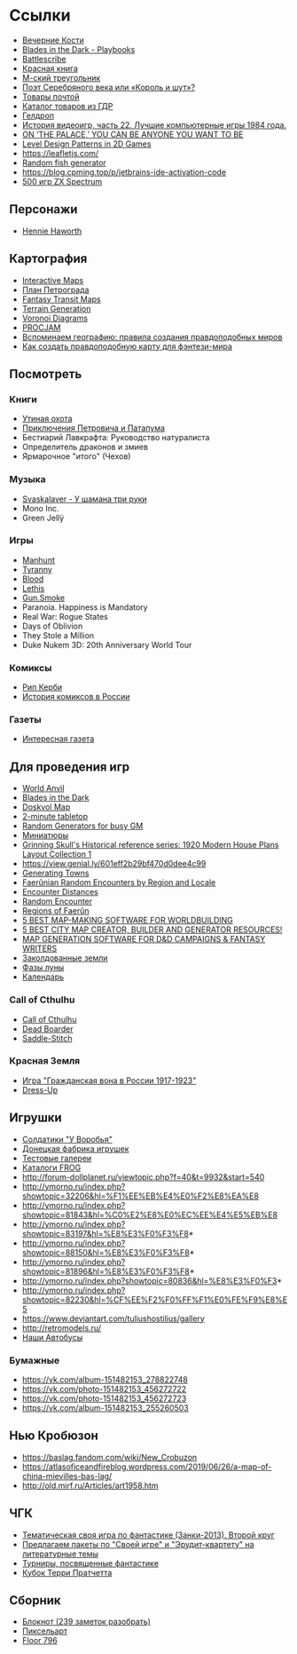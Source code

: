 # Ссылки

* [Вечерние Кости](https://www.kostirpg.com/)
* [Blades in the Dark - Playbooks](http://ad1066.com/bens-character-sheets/blades-in-the-dark-playbooks)
* [Battlescribe](https://battlescribe.net/?tab=news)
* [Красная книга](https://redbook-ua.org/)
* [М-ский треугольник](https://ru.wikipedia.org/wiki/%D0%9C%D0%BE%D0%BB%D1%91%D0%B1%D1%81%D0%BA%D0%B0%D1%8F_%D0%B0%D0%BD%D0%BE%D0%BC%D0%B0%D0%BB%D1%8C%D0%BD%D0%B0%D1%8F_%D0%B7%D0%BE%D0%BD%D0%B0)
* [Поэт Серебряного века или «Король и шут»?](https://daily.afisha.ru/brain/20481-poet-serebryanogo-veka-ili-gorshok-slozhnyy-test/)
* [Товары почтой](https://sassik.livejournal.com/461493.html)
* [Каталог товаров из ГДР](https://picturehistory.livejournal.com/3187603.html)
* [Гелдроп](https://en.wikipedia.org/wiki/Geldrop)
* [История видеоигр, часть 22. Лучшие компьютерные игры 1984 года.](https://pikabu.ru/story/istoriya_videoigr_chast_22_luchshie_kompyuternyie_igryi_1984_goda_6142957)
* [ON ‘THE PALACE,’ YOU CAN BE ANYONE YOU WANT TO BE](https://theoutline.com/post/3964/the-palace-game-history)
* [Level Design Patterns in 2D Games](https://gamasutra.com/blogs/AhmedKhalifa/20190610/344344/Level_Design_Patterns_in_2D_Games.php)
* https://leafletjs.com/
* [Random fish generator](https://github.com/LingDong-/fishdraw)
* https://blog.cpming.top/p/jetbrains-ide-activation-code
* [500 игр ZX Spectrum](https://zen.yandex.ru/zxgames)

## Персонажи

* [Hennie Haworth](http://www.henniehaworth.co.uk/people/paper-dolls)

## Картография

* [Interactive Maps](https://mapgenie.io/)
* [План Петрограда](http://retromap.ru/_14192513_z14_60.017263,30.363721)
* [Fantasy Transit Maps](https://transitmap.net/category/fantasy-maps/)
* [Terrain Generation](https://dgi2016evandurfee.wordpress.com/)
* [Voronoi Diagrams](https://leatherbee.org/index.php/2018/10/06/terrain-generation-3-voronoi-diagrams/)
* [PROCJAM](https://www.procjam.com/)
* [Вспоминаем географию: правила создания правдоподобных миров](https://dtf.ru/gamedev/784934-vspominaem-geografiyu-pravila-sozdaniya-pravdopodobnyh-mirov)
* [Как создать правдоподобную карту для фэнтези-мира](https://dtf.ru/gamedev/806241-kak-sozdat-pravdopodobnuyu-kartu-dlya-fentezi-mira)

## Посмотреть

### Книги

* [Утиная охота](https://ru.wikipedia.org/wiki/%D0%A3%D1%82%D0%B8%D0%BD%D0%B0%D1%8F_%D0%BE%D1%85%D0%BE%D1%82%D0%B0)
* [Приключения Петровича и Патапума](https://ru.wikipedia.org/wiki/%D0%9F%D1%80%D0%B8%D0%BA%D0%BB%D1%8E%D1%87%D0%B5%D0%BD%D0%B8%D1%8F_%D0%9F%D0%B5%D1%82%D1%80%D0%BE%D0%B2%D0%B8%D1%87%D0%B0_%D0%B8_%D0%9F%D0%B0%D1%82%D0%B0%D0%BF%D1%83%D0%BC%D0%B0_(%D1%81%D0%B5%D1%80%D0%B8%D1%8F_%D0%BA%D0%BD%D0%B8%D0%B3))
* Бестиарий Лавкрафта: Руководство натуралиста
* Определитель драконов и змиев
* Ярмарочное "итого" (Чехов)

### Музыка

* [Svaskalaver - У шамана три руки](https://vk.com/svaskalver)
* Mono Inc.
* Green Jellÿ

### Игры

* [Manhunt](https://ru.wikipedia.org/wiki/Manhunt)
* [Tyranny](https://ru.wikipedia.org/wiki/Tyranny_(%D0%B8%D0%B3%D1%80%D0%B0))
* [Blood](https://blood-wiki.org/index.php/E1M1:_Cradle_to_Grave)
* [Lethis](https://ru.wikipedia.org/wiki/Lethis_%E2%80%94_Path_of_Progress)
* [Gun.Smoke](https://www.mobygames.com/game/gunsmoke)
* Paranoia. Happiness is Mandatory
* Real War: Rogue States
* Days of Oblivion
* They Stole a Million
* Duke Nukem 3D: 20th Anniversary World Tour

### Комиксы

* [Рип Керби](https://newspapercomicstripsblog.wordpress.com/2016/04/02/rip-kirby/)
* [История комиксов в России](https://ru.wikipedia.org/wiki/%D0%98%D1%81%D1%82%D0%BE%D1%80%D0%B8%D1%8F_%D0%BA%D0%BE%D0%BC%D0%B8%D0%BA%D1%81%D0%BE%D0%B2_%D0%B2_%D0%A0%D0%BE%D1%81%D1%81%D0%B8%D0%B8)

### Газеты

* [Интересная газета](http://publ.lib.ru/ARCHIVES/I/''Interesnaya_gazeta''/_''IG''.html)

## Для проведения игр

* [World Anvil](https://www.worldanvil.com/)
* [Blades in the Dark](https://www.worldanvil.com/w/the-dark-city-of-akoros2C-doskvol-sage1029/map/5586f2fa-da43-4e00-8b06-567b9f5d7980)
* [Doskvol Map](https://www.worldanvil.com/w/doskvol-zlifer/map/cf1dce9d-484a-4395-aa97-05b57d1f6d11)
* [2-minute tabletop](https://2minutetabletop.com/)
* [Random Generators for busy GM](https://www.herebetaverns.com/)
* [Миниатюры](http://uploads.ru/PZnj4.jpg)
* [Grinning Skull's Historical reference series: 1920 Modern House Plans Layout Collection 1](https://www.drivethrurpg.com/product/230387/Grinning-Skulls-Historical-reference-series-1920-Modern-House-Plans-Layout-Collection-1)
* https://view.genial.ly/601eff2b29bf470d0dee4c99
* [Generating Towns](https://www.realmshelps.net/adventuring/dm-ing/towns.shtml)
* [Faerûnian Random Encounters by Region and Locale](https://www.realmshelps.net/adventuring/faerun_encounters.shtml)
* [Encounter Distances](https://www.realmshelps.net/adventuring/dm-ing/encounter.shtml)
* [Random Encounter](https://encounter-critical.fandom.com/wiki/Random_encounter_table)
* [Regions of Faerûn](https://www.gmbinder.com/share/-L5EtGi0gjWpwWzlzlt3)
* [5 BEST MAP-MAKING SOFTWARE FOR WORLDBUILDING](https://blog.worldanvil.com/2020/03/12/map-making-software-for-worldbuilding/)
* [5 BEST CITY MAP CREATOR, BUILDER AND GENERATOR RESOURCES!](https://blog.worldanvil.com/2020/11/19/5-best-city-map-creator-builder-and-generator/)
* [MAP GENERATION SOFTWARE FOR D&D CAMPAIGNS & FANTASY WRITERS](https://blog.worldanvil.com/2020/02/10/map-generation-software-for-dd-campaigns-and-fantasy-writers/)
* [Заколдованные земли](https://zakoldovka.com/)
* [Фазы луны](https://mirkosmosa.ru/lunar-calendar/phase-moon/1922/september/5)
* [Календарь](http://calendar.yuretz.ru/1922)

### Call of Cthulhu

* [Call of Cthulhu](https://callofcthulhu.ru/)
* [Dead Boarder](https://www.chaosium.com/content/FreePDFs/CoC/Cult%20of%20Chaos%20Scenarios/Dead%20Boarder.pdf)
* [Saddle-Stitch](https://www.chaosium.com/content/FreePDFs/CoC/CHA23131%20Call%20of%20Cthulhu%207th%20Edition%20Quick-Start%20Rules.pdf)

### Красная Земля

* [Игра "Гражданская вона в России 1917-1923"](http://papercraft.mybb.ru/viewtopic.php?id=130&p=10)
* [Dress-Up](https://www.bsmall.co.uk/books/dress-up-russian-revolution-fashion-paper-dolls)

## Игрушки

* [Солдатики "У Воробья"](http://toy-army.enterpepa.ru/%D1%83-%D0%B2%D0%BE%D1%80%D0%BE%D0%B1%D1%8C%D1%8F-3/%D0%BA%D0%BE%D0%BB%D0%BB%D0%B5%D0%BA%D1%86%D0%B8%D1%8F/%D0%BE%D1%82%D0%B5%D1%87%D0%B5%D1%81%D1%82%D0%B2%D0%B5%D0%BD%D0%BD%D1%8B%D0%B9-%D0%BE%D0%B1%D1%8A%D0%B5%D0%BC%D0%BD%D1%8B%D0%B9-%D1%81%D0%BE%D0%BB%D0%B4%D0%B0%D1%82%D0%B8%D0%BA/%D0%B4%D0%B7%D0%B8-%D0%B8%D0%BD%D0%B4%D0%B5%D0%B9%D1%86%D1%8B-%D0%B0%D1%80%D0%BA/)
* [Донецкая фабрика игрушек](https://nuker82.livejournal.com/44242.html)
* [Тестовые галереи](http://retromodels.ru/gb/%D1%82%D0%B5%D1%81%D1%82%D0%BE%D0%B2%D1%8B%D0%B5-%D0%B3%D0%B0%D0%BB%D0%B5%D1%80%D0%B5%D0%B8/)
* [Каталоги FROG](http://retromodels.ru/frog/catalogues/)
* http://forum-dollplanet.ru/viewtopic.php?f=40&t=9932&start=540
* http://ymorno.ru/index.php?showtopic=32206&hl=%F1%EE%EB%E4%E0%F2%E8%EA%E8
* http://ymorno.ru/index.php?showtopic=81843&hl=%C0%E2%E8%E0%EC%EE%E4%E5%EB%E8
* http://ymorno.ru/index.php?showtopic=83197&hl=%E8%E3%F0%F3%F8*
* http://ymorno.ru/index.php?showtopic=88150&hl=%E8%E3%F0%F3%F8*
* http://ymorno.ru/index.php?showtopic=81896&hl=%E8%E3%F0%F3%F8*
* http://ymorno.ru/index.php?showtopic=80836&hl=%E8%E3%F0%F3*
* http://ymorno.ru/index.php?showtopic=82230&hl=%CF%EE%F2%F0%FF%F1%E0%FE%F9%E8%E5
* https://www.deviantart.com/tuliushostilius/gallery
* http://retromodels.ru/
* [Наши Автобусы](https://unomag.ru/tematika_modeley/zhurnalnye-serii/modimio/nashi-avtobusy)

### Бумажные

* https://vk.com/album-151482153_278822748
* https://vk.com/photo-151482153_456272722
* https://vk.com/photo-151482153_456272723
* https://vk.com/album-151482153_255260503

## Нью Кробюзон

* https://baslag.fandom.com/wiki/New_Crobuzon
* https://atlasoficeandfireblog.wordpress.com/2019/06/26/a-map-of-china-mievilles-bas-lag/
* http://old.mirf.ru/Articles/art1958.htm

## ЧГК

* [Тематическая своя игра по фантастике (Занки-2013). Второй круг](https://db.chgk.info/tour/fantsv13.2)
* [Предлагаем пакеты по "Своей игре" и "Эрудит-квартету" на литературные темы](https://dinabank.livejournal.com/200206.html)
* [Турниры, посвященные фантастике](https://db.chgk.info/tour/FANTAST)
* [Кубок Терри Пратчетта](https://chgk.livejournal.com/933366.html)

## Сборник

* [Блокнот (239 заметок разобрать)](https://www.evernote.com/client/web?login=true#/stack/Stack%3A%D0%A1%D0%B1%D0%BE%D1%80%D0%BD%D0%B8%D0%BA/906cdbd7-32f4-4c5a-99c8-6357b3d1eb6e)
* [Пиксельарт](https://pikabu.ru/@Tarantoga)
* [Floor 796](https://floor796.com/)
